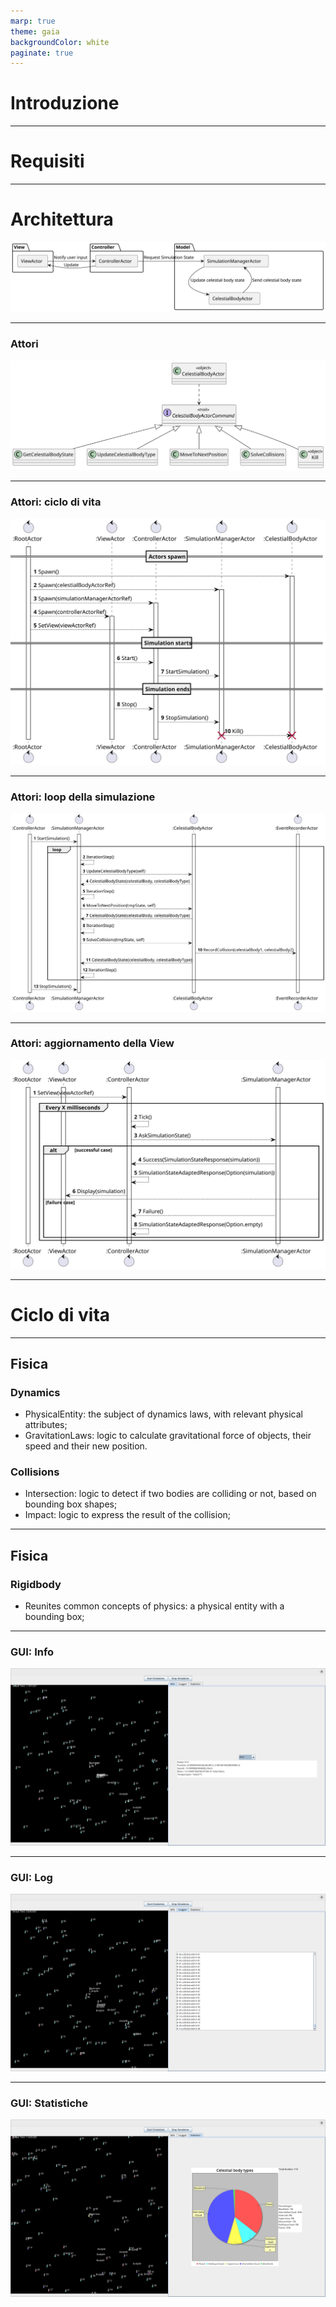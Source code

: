 ```yaml
---
marp: true
theme: gaia
backgroundColor: white
paginate: true
---
```


# **Introduzione**

---

# **Requisiti**

---

# **Architettura**

![Architettura bg 90%](./assets/mvc_actor_architecture.svg)

---

### **Attori**

![Architettura bg 80%](./assets/celestial_body_actor_class_diagram.svg)

---

### **Attori: ciclo di vita**

![Architettura bg 45%](./assets/actors_lifecycle_sequence.svg)

---

### **Attori: loop della simulazione**

![Architettura bg 55%](./assets/actors_simulation_loop_sequence.svg)

---

### **Attori: aggiornamento della View**

![Architettura bg 55%](./assets/actors_view_simulation_update_sequence.svg)

---

# **Ciclo di vita**

---

## **Fisica**

### Dynamics 
- PhysicalEntity: the subject of dynamics laws, with relevant physical attributes;
- GravitationLaws: logic to calculate gravitational force of objects, their speed and their new position.

### Collisions
- Intersection: logic to detect if two bodies are colliding or not, based on bounding box shapes;
- Impact: logic to express the result of the collision;

---
## **Fisica**

### Rigidbody
- Reunites common concepts of physics: a physical entity with a bounding box;

---

### **GUI: Info**

![Architettura bg 60%](./assets/gui-info.png)

---

### **GUI: Log**

![Architettura bg 60%](./assets/gui-log.png)

---

### **GUI: Statistiche**

![Architettura bg 60%](./assets/gui-stats.png)
